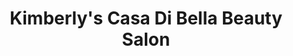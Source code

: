 ---
title: "Kimberly's Casa Di Bella Beauty Salon"
url: /syracuse/kimberlys-casa-di-bella-beauty-salon/
shop: hairdresser
---
